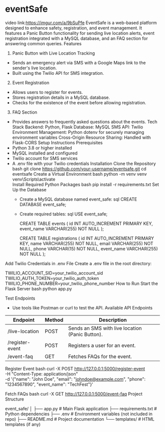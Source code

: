# eventSafe
video link:https://imgur.com/a/9bSuPfe
EventSafe is a web-based platform designed to enhance safety, registration, and event management. It features a Panic Button functionality for sending live location alerts, event registration integrated with a MySQL database, and an FAQ section for answering common queries.
Features
1. Panic Button with Live Location Tracking
- Sends an emergency alert via SMS with a Google Maps link to the sender's live location.
- Built using the Twilio API for SMS integration.
2. Event Registration
- Allows users to register for events.
- Stores registration details in a MySQL database.
- Checks for the existence of the event before allowing registration.
3. FAQ Section
- Provides answers to frequently asked questions about the events.
Tech Stack
  Backend: Python, Flask
  Database: MySQL
SMS API: Twilio
Environment Management: Python dotenv for securely managing environment variables
Cross-Origin Resource Sharing: Handled with Flask-CORS
Setup Instructions
 Prerequisites
- Python 3.8 or higher installed
- MySQL installed and configured
- Twilio account for SMS services
- A .env file with your Twilio credentials
Installation
Clone the Repository
   bash
   git clone https://github.com/your-username/eventsafe.git
   cd eventsafe
  Create a Virtual Environment
   bash
   python -m venv venv
   venv\Scripts\activate    
Install Required Python Packages
   bash
   pip install -r requirements.txt
   Set Up the Database
   - Create a MySQL database named event_safe:
     sql
     CREATE DATABASE event_safe;
     
   - Create required tables:
     sql
     USE event_safe;

     CREATE TABLE events (
         id INT AUTO_INCREMENT PRIMARY KEY,
         event_name VARCHAR(255) NOT NULL
     );

     CREATE TABLE registrations (
         id INT AUTO_INCREMENT PRIMARY KEY,
         name VARCHAR(255) NOT NULL,
         email VARCHAR(255) NOT NULL,
         phone VARCHAR(15) NOT NULL,
         event_name VARCHAR(255) NOT NULL
     );
     
Add Twilio Credentials in .env File
   Create a .env file in the root directory:
   
   TWILIO_ACCOUNT_SID=your_twilio_account_sid
   TWILIO_AUTH_TOKEN=your_twilio_auth_token
   TWILIO_PHONE_NUMBER=your_twilio_phone_number
   How to Run
Start the Flask Server
   bash
   python app.py
   

Test Endpoints
   - Use tools like Postman or curl to test the API.
Available API Endpoints

   | Endpoint             | Method | Description                                     |
   |----------------------|--------|-------------------------------------------------|
   | /live-location     | POST   | Sends an SMS with live location (Panic Button). |
   | /register-event    | POST   | Registers a user for an event.                  |
   | /event-faq         | GET    | Fetches FAQs for the event.                     |

 Register Event
     bash
     curl -X POST http://127.0.0.1:5000/register-event \
     -H "Content-Type: application/json" \
     -d '{"name": "John Doe", "email": "johndoe@example.com", "phone": "1234567890", "event_name": "TechFest"}'
     
Fetch FAQs
     bash
     curl -X GET http://127.0.0.1:5000/event-faq
     Project Structure


event_safe/
│
├── app.py             # Main Flask application
├── requirements.txt   # Python dependencies
├── .env               # Environment variables (not included in repo)
├── README.md          # Project documentation
└── templates/         # HTML templates (if any)







